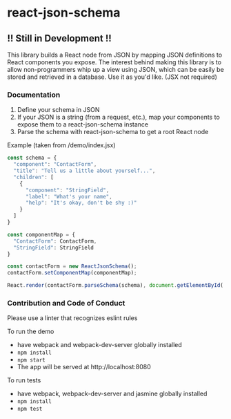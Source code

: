# react-json-schema

## !! Still in Development !! 

This library builds a React node from JSON by mapping JSON definitions to React components you expose. The interest behind making this library is to allow non-programmers whip up a view using JSON, which can be easily be stored and retrieved in a database. Use it as you'd like. (JSX not required)

### Documentation

1. Define your schema in JSON
1. If your JSON is a string (from a request, etc.), map your components to expose them to a react-json-schema instance
1. Parse the schema with react-json-schema to get a root React node

Example (taken from /demo/index.jsx)
```js
const schema = {
  "component": "ContactForm",
  "title": "Tell us a little about yourself...",
  "children": [
    {
      "component": "StringField",
      "label": "What's your name",
      "help": "It's okay, don't be shy :)"
    }
  ]
}

const componentMap = {
  "ContactForm": ContactForm,
  "StringField": StringField
}

const contactForm = new ReactJsonSchema();
contactForm.setComponentMap(componentMap);

React.render(contactForm.parseSchema(schema), document.getElementById('json-react-schema'));
```

### Contribution and Code of Conduct

Please use a linter that recognizes eslint rules

To run the demo
* have webpack and webpack-dev-server globally installed
* `npm install`
* `npm start`
* The app will be served at http://localhost:8080

To run tests
* have webpack, webpack-dev-server and jasmine globally installed
* `npm install`
* `npm test`
